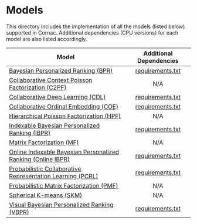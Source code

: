 # Models

This directory includes the implementation of all the models (listed below) supported in Cornac. 
Additional dependencies (CPU versions) for each model are also listed accordingly.

| Model | Additional Dependencies |
| --- | :---: |
| [Bayesian Personalized Ranking (BPR)](bpr) | [requirements.txt](bpr/requirements.txt) |
| [Collaborative Context Poisson Factorization (C2PF)](c2pf)| N/A |
| [Collaborative Deep Learning (CDL)](cdl) | [requirements.txt](cdl/requirements.txt) |
| [Collaborative Ordinal Embedding (COE)](coe) | [requirements.txt](coe/requirements.txt) |
| [Hierarchical Poisson Factorization (HPF)](hpf) | N/A |
| [Indexable Bayesian Personalized Ranking (IBPR)](ibpr) | [requirements.txt](bpr/requirements.txt) |
| [Matrix Factorization (MF)](mf) | N/A |
| [Online Indexable Bayesian Personalized Ranking (Online IBPR)](online_ibpr) | [requirements.txt](online_ibpr/requirements.txt) |
| [Probabilistic Collaborative Representation Learning (PCRL)](pcrl) | [requirements.txt](pcrl/requirements.txt) |
| [Probabilistic Matrix Factorization (PMF)](pmf) | N/A |
| [Spherical K-means (SKM)](skm) | N/A |
| [Visual Bayesian Personalized Ranking (VBPR)](vbpr) | [requirements.txt](vbpr/requirements.txt) |
